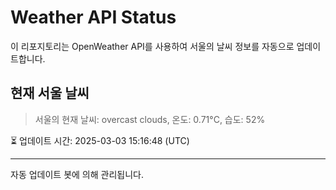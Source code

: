 
# Weather API Status

이 리포지토리는 OpenWeather API를 사용하여 서울의 날씨 정보를 자동으로 업데이트합니다.

## 현재 서울 날씨
> 서울의 현재 날씨: overcast clouds, 온도: 0.71°C, 습도: 52%

⏳ 업데이트 시간: 2025-03-03 15:16:48 (UTC)

---
자동 업데이트 봇에 의해 관리됩니다.
